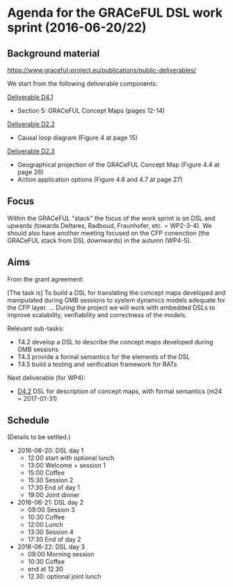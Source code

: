 # Agenda for the GRACeFUL DSL work sprint (2016-06-20/22)

## Background material

https://www.graceful-project.eu/publications/public-deliverables/

We start from the following deliverable components:

[Deliverable D4.1](https://seafile.idmt.de/seafhttp/files/0e55dbe0-0a68-4f16-bd4c-c83bf2fc78f2/D4.1.pdf)
* Section 5: GRACeFUL Concept Maps (pages 12-14)

[Deliverable D2.2](https://seafile.idmt.de/seafhttp/files/57576c02-12ee-4484-b167-be22cabf7f46/D2.2.pdf)
* Causal loop diagram (Figure 4 at page 15)

[Deliverable D2.3](https://seafile.idmt.de/seafhttp/files/23b6c4b0-7045-40da-8447-6b7029973e90/D2.3.pdf)
* Geographical projection of the GRACeFUL Concept Map (Figure 4.4 at page 26)
* Action application options (Figure 4.6 and 4.7 at page 27)

## Focus

Within the GRACeFUL "stack" the focus of the work sprint is on DSL and
upwards (towards Deltares, Radboud, Fraunhofer, etc. = WP2-3-4). We
should also have another meeting focused on the CFP conenction (the
GRACeFUL stack from DSL downwards) in the autumn (WP4-5).

## Aims

From the grant agreement:

  [The task is] To build a DSL for translating the concept maps
  developed and manipulated during GMB sessions to system dynamics
  models adequate for the CFP layer.
  ...
  During the project we will work with embedded DSLs to improve
  scalability, verifiability and correctness of the models.

Relevant sub-tasks:
* T4.2 develop a DSL to describe the concept maps developed during GMB sessions
* T4.3 provide a formal semantics for the elements of the DSL
* T4.5 build a testing and verification framework for RATs

Next deliverable (for WP4):
* [D4.2](deliverables/d4.2/) DSL for description of concept maps, with formal semantics (m24 = 2017-01-31)

## Schedule

(Details to be settled.)

* 2016-06-20: DSL day 1
    * 12:00 start with optional lunch
    * 13:00 Welcome + session 1
    * 15:00 Coffee
    * 15:30 Session 2
    * 17:30 End of day 1
    * 19:00 Joint dinner
* 2016-06-21: DSL day 2
    * 09:00 Session 3
    * 10:30 Coffee
    * 12:00 Lunch
    * 13:30 Session 4
    * 17:30 End of day 2
* 2016-06-22: DSL day 3
    * 09:00 Morning session
    * 10:30 Coffee
    * end at 12.30
    * 12.30: optional joint lunch
